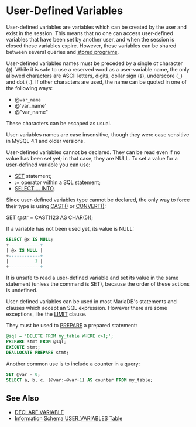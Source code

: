 # User-Defined Variables

User-defined variables are variables which can be created by the user and exist in the session. This means that no one can access user-defined variables that have been set by another user, and when the session is closed these variables expire. However, these variables can be shared between several queries and [stored programs](/kb/en/stored-programs-and-views/).

User-defined variables names must be preceded by a single <em>at</em> character (`@`). While it is safe to use a reserved word as a user-variable name, the only allowed characters are ASCII letters, digits, dollar sign (`$`), underscore (`_`) and dot (`.`). If other characters are used, the name can be quoted in one of the following ways:

- @`var_name`
- @'var_name'
- @"var_name"

These characters can be escaped as usual.

User-variables names are case insensitive, though they were case sensitive in MySQL 4.1 and older versions.

User-defined variables cannot be declared. They can be read even if no value has been set yet; in that case, they are NULL. To set a value for a user-defined variable you can use:

- [SET](/sql-statements-structure/sql-statements/administrative-sql-statements/set-commands/set) statement;
- [:=](/kb/en/assignment-operator/) operator within a SQL statement;
- [SELECT ... INTO](/kb/en/select-into/).

Since user-defined variables type cannot be declared, the only way to force their type is using [CAST()](/built-in-functions/string-functions/cast) or [CONVERT()](/built-in-functions/string-functions/convert):

SET @str = CAST(123 AS CHAR(5));

If a variable has not been used yet, its value is NULL:

```sql
SELECT @x IS NULL;
+------------+
| @x IS NULL |
+------------+
|          1 |
+------------+
```

It is unsafe to read a user-defined variable and set its value in the same statement (unless the command is SET), because the order of these actions is undefined.

User-defined variables can be used in most MariaDB's statements and clauses which accept an SQL expression. However there are some exceptions, like the [LIMIT](/kb/en/select/#limit) clause.

They must be used to [PREPARE](/sql-statements-structure/sql-statements/prepared-statements/prepare-statement) a prepared statement:

```sql
@sql = 'DELETE FROM my_table WHERE c>1;';
PREPARE stmt FROM @sql;
EXECUTE stmt;
DEALLOCATE PREPARE stmt;
```

Another common use is to include a counter in a query:

```sql
SET @var = 0;
SELECT a, b, c, (@var:=@var+1) AS counter FROM my_table;
```

## See Also

- [DECLARE VARIABLE](/programming-customizing-mariadb/programmatic-compound-statements/declare-variable)
- [Information Schema USER_VARIABLES Table](/kb/en/information-schema-user_variables-table/)